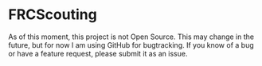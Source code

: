 FRCScouting
===========

As of this moment, this project is not Open Source. This may change in the future, but for now I am using GitHub for bugtracking. If you know of a bug or have a feature request, please submit it as an issue.
